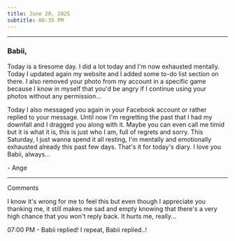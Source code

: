 ```yaml
---
title: June 20, 2025
subtitle: 06:35 PM
---
```

---

### Babii,

Today is a tiresome day. I did a lot today and I'm now exhausted mentally. Today I updated again my website and I added some to-do list section on there. I also removed your photo from my account in a specific game because I know in myself that you'd be angry if I continue using your photos without any permission...

Today I also messaged you again in your Facebook account or rather replied to your message. Until now I'm regretting the past that I had my downfall and I dragged you along with it. Maybe you can even call me timid but it is what it is, this is just who I am, full of regrets and sorry. This Saturday, I just wanna spend it all resting, I'm mentally and emotionally exhausted already this past few days. That's it for today's diary. I love you Babii, always...

\- Ange

---

Comments

I know it's wrong for me to feel this but even though I appreciate you thanking me, it still makes me sad and empty knowing that there's a very high chance that you won't reply back. It hurts me, really...

07:00 PM - Babii replied! I repeat, Babii replied..!
